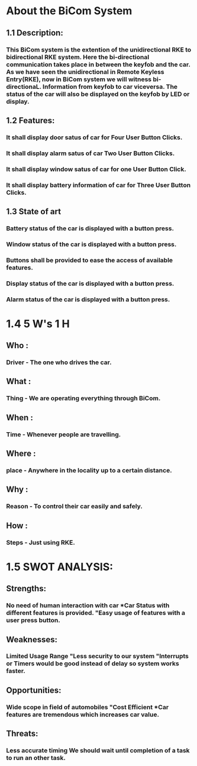 # About the BiCom System
## 1.1 Description:
### This BiCom system is the extention of the unidirectional RKE to bidirectional RKE system. Here the bi-directional communication takes place in between the keyfob and the car. As we have seen the unidirectional in Remote Keyless Entry(RKE), now in BiCom system we will witness bi-directionaL. Information from keyfob to car viceversa. The status of the car will also be displayed on the keyfob by LED or display.
## 1.2 Features:
### It shall display door satus of car for Four User Button Clicks.
### It shall display alarm satus of car Two User Button Clicks.
### It shall display window satus of car for one User Button Click.
### It shall display battery information of car for Three User Button Clicks.

## 1.3 State of art
### Battery status of the car is displayed with a button press.
### Window status of the car is displayed with a button press.
### Buttons shall be provided to ease the access of available features.
### Display status of the car is displayed with a button press.
### Alarm status of the car is displayed with a button press.

# 1.4 5 W's 1 H
## Who :
### Driver - The one who drives the car.
## What : 
### Thing - We are operating everything through BiCom.
## When :
### Time - Whenever people are travelling.
## Where :
### place - Anywhere in the locality up to a certain distance.
## Why : 
### Reason - To control their car easily and safely.
## How :
### Steps - Just using RKE.

# 1.5 SWOT ANALYSIS:

## Strengths:

### No need of human interaction with car *Car Status with different features is provided. "Easy usage of features with a user press button.

## Weaknesses:

### Limited Usage Range "Less security to our system "Interrupts or Timers would be good instead of delay so system works faster.

## Opportunities:

### Wide scope in field of automobiles "Cost Efficient *Car features are tremendous which increases car value.

## Threats:

### Less accurate timing We should wait until completion of a task to run an other task.
